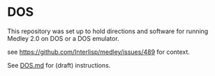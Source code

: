 # DOS

This repository was set up to hold directions and software for running Medley 2.0 on DOS or a DOS emulator.

see https://github.com/Interlisp/medley/issues/489 for context.

See [DOS.md](./DOS.md) for (draft) instructions.

